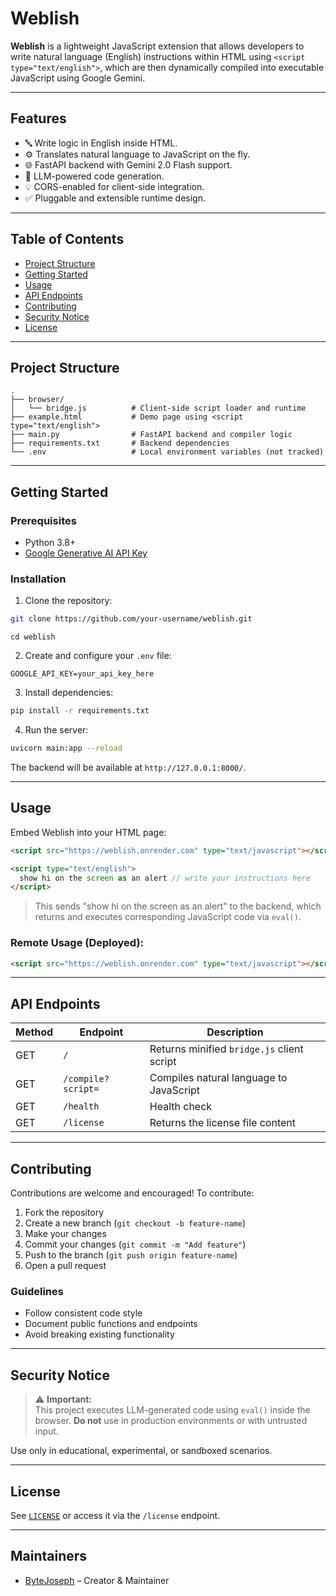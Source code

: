 # Weblish

**Weblish** is a lightweight JavaScript extension that allows developers to write natural language (English) instructions within HTML using `<script type="text/english">`, which are then dynamically compiled into executable JavaScript using Google Gemini.

---

## Features

- 🔤 Write logic in English inside HTML.
- ⚙️ Translates natural language to JavaScript on the fly.
- 🌐 FastAPI backend with Gemini 2.0 Flash support.
- 🧠 LLM-powered code generation.
- 💡 CORS-enabled for client-side integration.
- ✅ Pluggable and extensible runtime design.

---

## Table of Contents

- [Project Structure](#project-structure)
- [Getting Started](#getting-started)
- [Usage](#usage)
- [API Endpoints](#api-endpoints)
- [Contributing](#contributing)
- [Security Notice](#security-notice)
- [License](#license)

---

## Project Structure

```
.
├── browser/
│   └── bridge.js          # Client-side script loader and runtime
├── example.html           # Demo page using <script type="text/english">
├── main.py                # FastAPI backend and compiler logic
├── requirements.txt       # Backend dependencies
└── .env                   # Local environment variables (not tracked)
```

---

## Getting Started

### Prerequisites

- Python 3.8+
- [Google Generative AI API Key](https://aistudio.google.com/app/apikey)

### Installation

1. Clone the repository:

```bash
git clone https://github.com/your-username/weblish.git
```

```
cd weblish
```

2. Create and configure your `.env` file:

```env
GOOGLE_API_KEY=your_api_key_here
```

3. Install dependencies:

```bash
pip install -r requirements.txt
```

4. Run the server:

```bash
uvicorn main:app --reload
```

The backend will be available at `http://127.0.0.1:8000/`.

---

## Usage

Embed Weblish into your HTML page:

```html
<script src="https://weblish.onrender.com" type="text/javascript"></script>

<script type="text/english">
  show hi on the screen as an alert // write your instructions here
</script>
```

> This sends "show hi on the screen as an alert" to the backend, which returns and executes corresponding JavaScript code via `eval()`.

### Remote Usage (Deployed):

```html
<script src="https://weblish.onrender.com" type="text/javascript"></script>
```

---

## API Endpoints

| Method | Endpoint           | Description                                |
| ------ | ------------------ | ------------------------------------------ |
| GET    | `/`                | Returns minified `bridge.js` client script |
| GET    | `/compile?script=` | Compiles natural language to JavaScript    |
| GET    | `/health`          | Health check                               |
| GET    | `/license`         | Returns the license file content           |

---

## Contributing

Contributions are welcome and encouraged! To contribute:

1. Fork the repository
2. Create a new branch (`git checkout -b feature-name`)
3. Make your changes
4. Commit your changes (`git commit -m "Add feature"`)
5. Push to the branch (`git push origin feature-name`)
6. Open a pull request

### Guidelines

- Follow consistent code style
- Document public functions and endpoints
- Avoid breaking existing functionality

---

## Security Notice

> ⚠️ **Important:**  
> This project executes LLM-generated code using `eval()` inside the browser. **Do not** use in production environments or with untrusted input.

Use only in educational, experimental, or sandboxed scenarios.

---

## License

See [`LICENSE`](./LICENSE) or access it via the `/license` endpoint.

---

## Maintainers

- [ByteJoseph](https://github.com/ByteJoseph) – Creator & Maintainer
